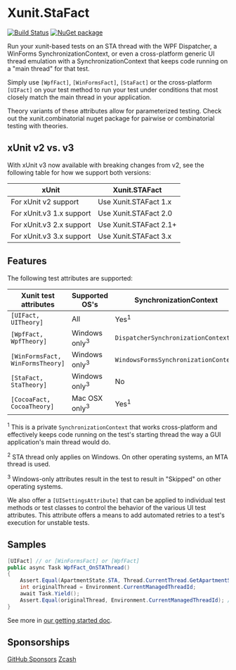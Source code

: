 # Xunit.StaFact

[![Build Status](https://dev.azure.com/andrewarnott/OSS/_apis/build/status/Xunit.StaFact)](https://dev.azure.com/andrewarnott/OSS/_build/latest?definitionId=22)
[![NuGet package](https://img.shields.io/nuget/v/xunit.stafact.svg)][NuPkg]

Run your xunit-based tests on an STA thread with the WPF Dispatcher, a WinForms SynchronizationContext, or even a cross-platform generic UI thread emulation with a SynchronizationContext that keeps code running on a "main thread" for that test.

Simply use `[WpfFact]`, `[WinFormsFact]`, `[StaFact]` or the cross-platform `[UIFact]` on your test method to run your test under conditions that most closely match the main thread in your application.

Theory variants of these attributes allow for parameterized testing. Check out the xunit.combinatorial nuget package for pairwise or combinatorial testing with theories.

## xUnit v2 vs. v3

With xUnit v3 now available with breaking changes from v2, see the following table for how we support both versions:

xUnit | Xunit.STAFact
--|--
For xUnit v2 support | Use Xunit.STAFact 1.x
For xUnit.v3 1.x support | Use Xunit.STAFact 2.0
For xUnit.v3 2.x support | Use Xunit.STAFact 2.1+
For xUnit.v3 3.x support | Use Xunit.STAFact 3.x

## Features

The following test attributes are supported:

Xunit test attributes            | Supported OS's   | SynchronizationContext               | STA thread?     |
|--------------------------------|------------------|--------------------------------------| --------------- |
`[UIFact, UITheory]`             | All              | Yes<sup>1</sup>                                 | yes<sup>2</sup>            |
`[WpfFact, WpfTheory]`           | Windows only<sup>3</sup>    | `DispatcherSynchronizationContext`   | yes             |
`[WinFormsFact, WinFormsTheory]` | Windows only<sup>3</sup>    | `WindowsFormsSynchronizationContext` | yes             |
`[StaFact, StaTheory]`           | Windows only<sup>3</sup>    | No                                   | yes             |
`[CocoaFact, CocoaTheory]`       | Mac OSX only<sup>3</sup>    | Yes<sup>1</sup>                                 | no              |

<sup>1</sup> This is a private `SynchronizationContext` that works cross-platform and effectively keeps code running on the test's starting thread the way a GUI application's main thread would do.

<sup>2</sup> STA thread only applies on Windows. On other operating systems, an MTA thread is used.

<sup>3</sup> Windows-only attributes result in the test to result in "Skipped" on other operating systems.

We also offer a `[UISettingsAttribute]` that can be applied to individual test methods or test classes to control the behavior of the various UI test attributes.
This attribute offers a means to add automated retries to a test's execution for unstable tests.

## Samples

```csharp
[UIFact] // or [WinFormsFact] or [WpfFact]
public async Task WpfFact_OnSTAThread()
{
    Assert.Equal(ApartmentState.STA, Thread.CurrentThread.GetApartmentState());
    int originalThread = Environment.CurrentManagedThreadId;
    await Task.Yield();
    Assert.Equal(originalThread, Environment.CurrentManagedThreadId); // still there
}
```

See more in [our getting started doc](http://aarnott.github.io/Xunit.StaFact/docs/getting-started.html).

## Sponsorships

[GitHub Sponsors](https://github.com/sponsors/AArnott)
[Zcash](zcash:u1vv2ws6xhs72faugmlrasyeq298l05rrj6wfw8hr3r29y3czev5qt4ugp7kylz6suu04363ze92dfg8ftxf3237js0x9p5r82fgy47xkjnw75tqaevhfh0rnua72hurt22v3w3f7h8yt6mxaa0wpeeh9jcm359ww3rl6fj5ylqqv54uuwrs8q4gys9r3cxdm3yslsh3rt6p7wznzhky7)

[NuPkg]: https://www.nuget.org/packages/Xunit.StaFact

